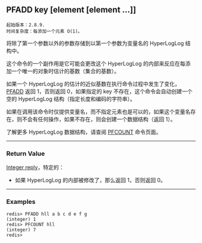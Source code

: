 ## PFADD key [element [element ...]]

    起始版本：2.8.9.
    时间复杂度：每添加一个元素 O(1)。

将除了第一个参数以外的参数存储到以第一个参数为变量名的 HyperLogLog 结构中。

这个命令的一个副作用是它可能会更改这个 HyperLogLog 的内部来反应在每添加一个唯一的对象时估计的基数（集合的基数）。

如果一个 HyperLogLog 的估计的近似基数在执行命令过程中发生了变化，[PFADD](pfadd.md) 返回 1，否则返回 0，如果指定的 key 不存在，这个命令会自动创建一个空的 HyperLogLog 结构（指定长度和编码的字符串）。

如果在调用该命令时仅提供变量名，而不指定元素也是可以的，如果这个变量名存在，则不会有任何操作，如果不存在，则会创建一个数据结构（返回 1）。

了解更多 HyperLogLog 数据结构，请查阅 [PFCOUNT](pfcount.md) 命令页面。

---

### Return Value

[Integer reply](../topics/protocol.md#resp-integers)，特定的：
- 如果 HyperLogLog 的内部被修改了，那么返回 1，否则返回 0。

---

### Examples

```
redis> PFADD hll a b c d e f g
(integer) 1
redis> PFCOUNT hll
(integer) 7
redis> 
```